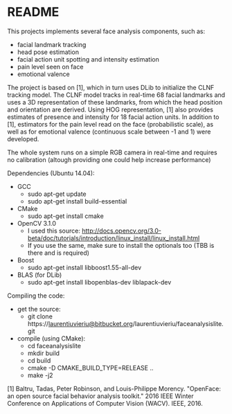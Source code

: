 # README #

This projects implements several face analysis components, such as:


- facial landmark tracking
- head pose estimation
- facial action unit spotting and intensity estimation
- pain level seen on face
- emotional valence


The project is based on [1], which in turn uses DLib to initialize the CLNF tracking model. The CLNF model tracks in real-time 68 facial landmarks and uses a 3D representation of these landmarks, from which the head position and orientation are derived. Using HOG representation, [1] also provides estimates of presence and intensity for 18 facial action units. In addition to [1], estimators for the pain level read on the face (probabilistic scale), as well as for emotional valence (continuous scale between -1 and 1) were developed.


The whole system runs on a simple RGB camera in real-time and requires no calibration (altough providing one could help increase performance)


Dependencies (Ubuntu 14.04):

* GCC
	* sudo apt-get update
	* sudo apt-get install build-essential
* CMake
	* sudo apt-get install cmake
*  OpenCV 3.1.0
	* I used this source: http://docs.opencv.org/3.0-beta/doc/tutorials/introduction/linux_install/linux_install.html
	* If you use the same, make sure to install the optionals too (TBB is there and is required)
* Boost
	* sudo apt-get install libboost1.55-all-dev
* BLAS (for DLib)
	* sudo apt-get install libopenblas-dev liblapack-dev


Compiling the code:

* get the source:
	* git clone https://laurentiuvieriu@bitbucket.org/laurentiuvieriu/faceanalysislite.git
* compile (using CMake):
	* cd faceanalysislite
	* mkdir build
	* cd build
	* cmake -D CMAKE_BUILD_TYPE=RELEASE ..
	* make -j2


[1] Baltru, Tadas, Peter Robinson, and Louis-Philippe Morency. "OpenFace: an open source facial behavior analysis toolkit." 2016 IEEE Winter Conference on Applications of Computer Vision (WACV). IEEE, 2016.